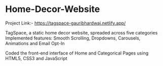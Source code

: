 # Home-Decor-Website

Project Link:- https://tagspace-gauribhardwaj.netlify.app/

TagSpace, a static home decor website, spreaded across five categories
Implemented features: Smooth Scrolling, Dropdowns, Carousels, Animations and Email Opt-In

Coded the front-end interface of Home and Categorical Pages using HTML5, CSS3 and JavaScript

